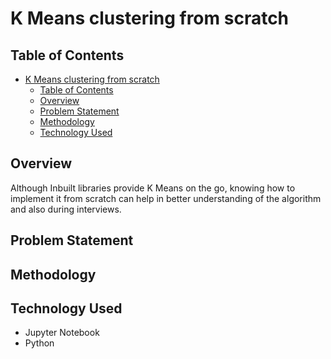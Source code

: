 # K Means clustering from scratch
## Table of Contents
- [K Means clustering from scratch](#k-means-clustering-from-scratch)
  - [Table of Contents](#table-of-contents)
  - [Overview](#overview)
  - [Problem Statement](#problem-statement)
  - [Methodology](#methodology)
  - [Technology Used](#technology-used)

## Overview
Although Inbuilt libraries provide K Means on the go, knowing how to implement it from scratch can help in better understanding of the algorithm and also during interviews.  
## Problem Statement

## Methodology

## Technology Used
- Jupyter Notebook
- Python

